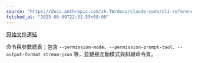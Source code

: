 ```yaml
---
source: "https://docs.anthropic.com/zh-TW/docs/claude-code/cli-reference"
fetched_at: "2025-08-09T22:31:55+08:00"
---
```


[原始文件連結](https://docs.anthropic.com/zh-TW/docs/claude-code/cli-reference)

命令與參數總表；包含 `--permission-mode`、`--permission-prompt-tool`、`--output-format stream-json` 等，並鏈接互動模式與斜線命令頁。
